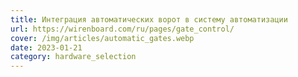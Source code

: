 ```yaml
---
title: Интеграция автоматических ворот в систему автоматизации
url: https://wirenboard.com/ru/pages/gate_control/
cover: /img/articles/automatic_gates.webp
date: 2023-01-21
category: hardware_selection
---
```

